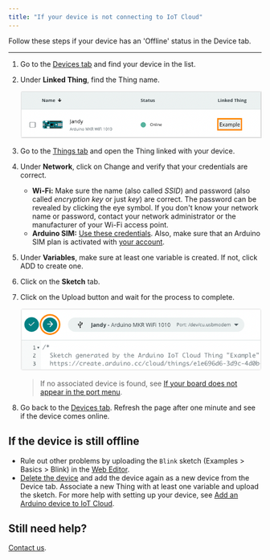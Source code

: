 ```yaml
---
title: "If your device is not connecting to IoT Cloud"
---
```


Follow these steps if your device has an 'Offline' status in the Device tab.

---

1. Go to the [Devices tab](https://create.arduino.cc/iot/devices) and find your device in the list.

2. Under **Linked Thing**, find the Thing name.

   ![A linked Thing in the Devices tab.](img/arduino-cloud-device-thing-example.png)

3. Go to the [Things tab](https://create.arduino.cc/iot/things) and open the Thing linked with your device.

4. Under **Network**, click on Change and verify that your credentials are correct.

   * **Wi-Fi:** Make sure the name (also called _SSID_) and password (also called _encryption key_ or just _key_) are correct. The password can be revealed by clicking the eye symbol. If you don't know your network name or password, contact your network administrator or the manufacturer of your Wi-Fi access point.
   * **Arduino SIM:** [Use these credentials](https://support.arduino.cc/hc/en-us/articles/360013825159). Also, make sure that an Arduino SIM plan is activated with [your account](https://store.arduino.cc/digital/subscriptions/plans).

5. Under **Variables**, make sure at least one variable is created. If not, click ADD to create one.

6. Click on the **Sketch** tab.

7. Click on the Upload button and wait for the process to complete.

   ![Uploading a sketch in IoT Cloud.](img/arduino-cloud-sketch-upload.png)

   > If no associated device is found, see [If your board does not appear in the port menu](https://support.arduino.cc/hc/en-us/articles/4412955149586-If-your-board-does-not-appear-in-the-port-menu).

8. Go back to the [Devices tab](https://create.arduino.cc/iot/devices). Refresh the page after one minute and see if the device comes online.

## If the device is still offline

* Rule out other problems by uploading the `Blink` sketch (Examples > Basics > Blink) in the [Web Editor](https://create.arduino.cc/editor).
* [Delete the device](https://support.arduino.cc/hc/en-us/articles/360018324700) and add the device again as a new device from the Device tab. Associate a new Thing with at least one variable and upload the sketch. For more help with setting up your device, see [Add an Arduino device to IoT Cloud](https://support.arduino.cc/hc/en-us/articles/360016495559).

## Still need help?

[Contact us](https://www.arduino.cc/en/contact-us/).
